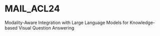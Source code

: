 # MAIL_ACL24
Modality-Aware Integration with Large Language Models for Knowledge-based Visual Question Answering

